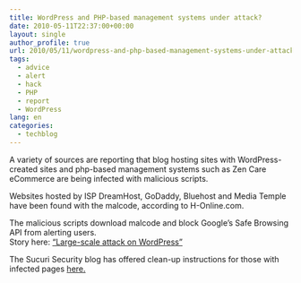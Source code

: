 ```yaml
---
title: WordPress and PHP-based management systems under attack?
date: 2010-05-11T22:37:00+00:00
layout: single
author_profile: true
url: 2010/05/11/wordpress-and-php-based-management-systems-under-attack/
tags:
  - advice
  - alert
  - hack
  - PHP
  - report
  - WordPress
lang: en
categories: 
  - techblog
---
```

A variety of sources are reporting that blog hosting sites with WordPress-created sites and php-based management systems such as Zen Care eCommerce are being infected with malicious scripts.

Websites hosted by ISP DreamHost, GoDaddy, Bluehost and Media Temple have been found with the malcode, according to H-Online.com.

The malicious scripts download malcode and block Google’s Safe Browsing API from alerting users.  
Story here: [“Large-scale attack on WordPress”](http://www.h-online.com/security/news/item/Large-scale-attack-on-WordPress-996628.html)

The Sucuri Security blog has offered clean-up instructions for those with infected pages [here.](http://blog.sucuri.net/2010/05/simple-cleanup-solution-for-latest.html)